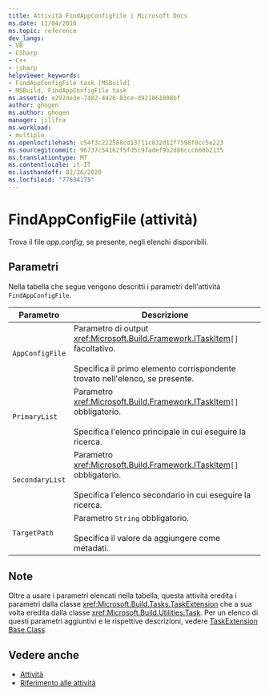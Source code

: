 ```yaml
---
title: Attività FindAppConfigFile | Microsoft Docs
ms.date: 11/04/2016
ms.topic: reference
dev_langs:
- VB
- CSharp
- C++
- jsharp
helpviewer_keywords:
- FindAppConfigFile task [MSBuild]
- MSBuild, FindAppConfigFile task
ms.assetid: e292de3e-7482-4426-83ce-d921061808bf
author: ghogen
ms.author: ghogen
manager: jillfra
ms.workload:
- multiple
ms.openlocfilehash: c54f3c222588cd13711c832d12f7598f0cc5e223
ms.sourcegitcommit: 96737c54162f5fd5c97adef9b2d86ccc660b2135
ms.translationtype: MT
ms.contentlocale: it-IT
ms.lasthandoff: 02/26/2020
ms.locfileid: "77634175"
---
```

# <a name="findappconfigfile-task"></a>FindAppConfigFile (attività)

Trova il file *app.config*, se presente, negli elenchi disponibili.

## <a name="parameters"></a>Parametri

 Nella tabella che segue vengono descritti i parametri dell'attività `FindAppConfigFile`.

|Parametro|Descrizione|
|---------------|-----------------|
|`AppConfigFile`|Parametro di output <xref:Microsoft.Build.Framework.ITaskItem>`[]` facoltativo.<br /><br /> Specifica il primo elemento corrispondente trovato nell'elenco, se presente.|
|`PrimaryList`|Parametro <xref:Microsoft.Build.Framework.ITaskItem>`[]` obbligatorio.<br /><br /> Specifica l'elenco principale in cui eseguire la ricerca.|
|`SecondaryList`|Parametro <xref:Microsoft.Build.Framework.ITaskItem>`[]` obbligatorio.<br /><br /> Specifica l'elenco secondario in cui eseguire la ricerca.|
|`TargetPath`|Parametro `String` obbligatorio.<br /><br /> Specifica il valore da aggiungere come metadati.|

## <a name="remarks"></a>Note

 Oltre a usare i parametri elencati nella tabella, questa attività eredita i parametri dalla classe <xref:Microsoft.Build.Tasks.TaskExtension> che a sua volta eredita dalla classe <xref:Microsoft.Build.Utilities.Task>. Per un elenco di questi parametri aggiuntivi e le rispettive descrizioni, vedere [TaskExtension Base Class](../msbuild/taskextension-base-class.md).

## <a name="see-also"></a>Vedere anche

- [Attività](../msbuild/msbuild-tasks.md)
- [Riferimento alle attività](../msbuild/msbuild-task-reference.md)
